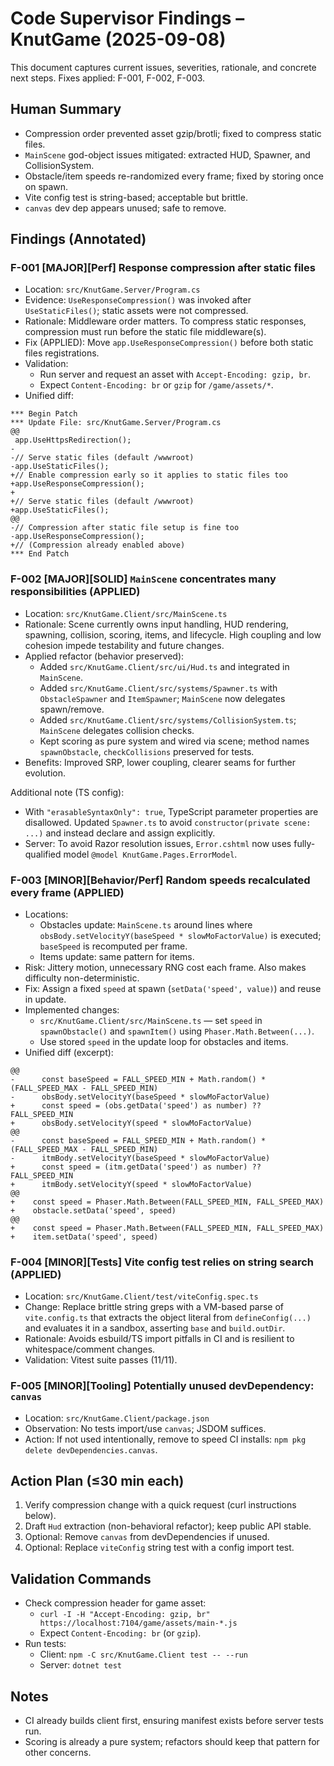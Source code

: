 # Code Supervisor Findings – KnutGame (2025-09-08)

This document captures current issues, severities, rationale, and concrete next steps. Fixes applied: F-001, F-002, F-003.

## Human Summary
- Compression order prevented asset gzip/brotli; fixed to compress static files.
- `MainScene` god-object issues mitigated: extracted HUD, Spawner, and CollisionSystem.
- Obstacle/item speeds re-randomized every frame; fixed by storing once on spawn.
- Vite config test is string-based; acceptable but brittle.
- `canvas` dev dep appears unused; safe to remove.

## Findings (Annotated)

### F-001 [MAJOR][Perf] Response compression after static files
- Location: `src/KnutGame.Server/Program.cs`
- Evidence: `UseResponseCompression()` was invoked after `UseStaticFiles()`; static assets were not compressed.
- Rationale: Middleware order matters. To compress static responses, compression must run before the static file middleware(s).
- Fix (APPLIED): Move `app.UseResponseCompression()` before both static files registrations.
- Validation:
  - Run server and request an asset with `Accept-Encoding: gzip, br`.
  - Expect `Content-Encoding: br` or `gzip` for `/game/assets/*`.
- Unified diff:
```
*** Begin Patch
*** Update File: src/KnutGame.Server/Program.cs
@@
 app.UseHttpsRedirection();
-
-// Serve static files (default /wwwroot)
-app.UseStaticFiles();
+// Enable compression early so it applies to static files too
+app.UseResponseCompression();
+
+// Serve static files (default /wwwroot)
+app.UseStaticFiles();
@@
-// Compression after static file setup is fine too
-app.UseResponseCompression();
+// (Compression already enabled above)
*** End Patch
```

### F-002 [MAJOR][SOLID] `MainScene` concentrates many responsibilities (APPLIED)
- Location: `src/KnutGame.Client/src/MainScene.ts`
- Rationale: Scene currently owns input handling, HUD rendering, spawning, collision, scoring, items, and lifecycle. High coupling and low cohesion impede testability and future changes.
- Applied refactor (behavior preserved):
  - Added `src/KnutGame.Client/src/ui/Hud.ts` and integrated in `MainScene`.
  - Added `src/KnutGame.Client/src/systems/Spawner.ts` with `ObstacleSpawner` and `ItemSpawner`; `MainScene` now delegates spawn/remove.
  - Added `src/KnutGame.Client/src/systems/CollisionSystem.ts`; `MainScene` delegates collision checks.
  - Kept scoring as pure system and wired via scene; method names `spawnObstacle`, `checkCollisions` preserved for tests.
- Benefits: Improved SRP, lower coupling, clearer seams for further evolution.

Additional note (TS config):
- With `"erasableSyntaxOnly": true`, TypeScript parameter properties are disallowed. Updated `Spawner.ts` to avoid `constructor(private scene: ...)` and instead declare and assign explicitly.
- Server: To avoid Razor resolution issues, `Error.cshtml` now uses fully-qualified model `@model KnutGame.Pages.ErrorModel`.

### F-003 [MINOR][Behavior/Perf] Random speeds recalculated every frame (APPLIED)
- Locations:
  - Obstacles update: `MainScene.ts` around lines where `obsBody.setVelocityY(baseSpeed * slowMoFactorValue)` is executed; `baseSpeed` is recomputed per frame.
  - Items update: same pattern for items.
- Risk: Jittery motion, unnecessary RNG cost each frame. Also makes difficulty non-deterministic.
- Fix: Assign a fixed `speed` at spawn (`setData('speed', value)`) and reuse in update.
- Implemented changes:
  - `src/KnutGame.Client/src/MainScene.ts` — set `speed` in `spawnObstacle()` and `spawnItem()` using `Phaser.Math.Between(...)`.
  - Use stored `speed` in the update loop for obstacles and items.
- Unified diff (excerpt):
```
@@
-      const baseSpeed = FALL_SPEED_MIN + Math.random() * (FALL_SPEED_MAX - FALL_SPEED_MIN)
-      obsBody.setVelocityY(baseSpeed * slowMoFactorValue)
+      const speed = (obs.getData('speed') as number) ?? FALL_SPEED_MIN
+      obsBody.setVelocityY(speed * slowMoFactorValue)
@@
-      const baseSpeed = FALL_SPEED_MIN + Math.random() * (FALL_SPEED_MAX - FALL_SPEED_MIN)
-      itmBody.setVelocityY(baseSpeed * slowMoFactorValue)
+      const speed = (itm.getData('speed') as number) ?? FALL_SPEED_MIN
+      itmBody.setVelocityY(speed * slowMoFactorValue)
@@
+    const speed = Phaser.Math.Between(FALL_SPEED_MIN, FALL_SPEED_MAX)
+    obstacle.setData('speed', speed)
@@
+    const speed = Phaser.Math.Between(FALL_SPEED_MIN, FALL_SPEED_MAX)
+    item.setData('speed', speed)
```

### F-004 [MINOR][Tests] Vite config test relies on string search (APPLIED)
- Location: `src/KnutGame.Client/test/viteConfig.spec.ts`
- Change: Replace brittle string greps with a VM-based parse of `vite.config.ts` that extracts the object literal from `defineConfig(...)` and evaluates it in a sandbox, asserting `base` and `build.outDir`.
- Rationale: Avoids esbuild/TS import pitfalls in CI and is resilient to whitespace/comment changes.
- Validation: Vitest suite passes (11/11).

### F-005 [MINOR][Tooling] Potentially unused devDependency: `canvas`
- Location: `src/KnutGame.Client/package.json`
- Observation: No tests import/use `canvas`; JSDOM suffices.
- Action: If not used intentionally, remove to speed CI installs: `npm pkg delete devDependencies.canvas`.

## Action Plan (≤30 min each)
1. Verify compression change with a quick request (curl instructions below).
2. Draft `Hud` extraction (non-behavioral refactor); keep public API stable.
3. Optional: Remove `canvas` from devDependencies if unused.
4. Optional: Replace `viteConfig` string test with a config import test.

## Validation Commands
- Check compression header for game asset:
  - `curl -I -H "Accept-Encoding: gzip, br" https://localhost:7104/game/assets/main-*.js`
  - Expect `Content-Encoding: br` (or `gzip`).
- Run tests:
  - Client: `npm -C src/KnutGame.Client test -- --run`
  - Server: `dotnet test`

## Notes
- CI already builds client first, ensuring manifest exists before server tests run.
- Scoring is already a pure system; refactors should keep that pattern for other concerns.
